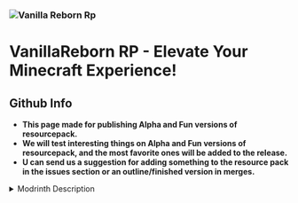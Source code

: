 
### ![Vanilla Reborn Rp](https://cdn.modrinth.com/data/cached_images/e8531a6a09c731fa0d03d674e9208fbf0d86a068.png)

# VanillaReborn RP - Elevate Your Minecraft Experience!

## **Github Info**
- **This page made for publishing Alpha and Fun versions of resourcepack.**
- **We will test interesting things on Alpha and Fun versions of resourcepack, and the most favorite ones will be added to the release.**
- **U can send us a suggestion for adding something to the resource pack in the issues section or an outline/finished version in merges.**

<details>
<summary>Modrinth Description</summary>

# VanillaReborn RP

## **Description:**
Welcome to VanillaReborn RP – the ultimate resource pack designed to elevate your Minecraft experience to new heights! This pack is meticulously crafted to enhance the visual appeal and immersive atmosphere of the game, providing players with stunning visuals and a more captivating gameplay experience.

## **Features:**
- **Enhanced Textures:** Immerse yourself in the world of Minecraft with enhanced textures that add depth and detail to every block and item.
- **Compatibility:** Compatible with a wide range of mods and shaders, allowing you to customize your Minecraft experience even further.
- **Regular Updates:** We're committed to improving EnhancedCraft with regular updates, ensuring compatibility with the latest versions of Minecraft and adding new features based on player feedback.

## **Requirements:** 
- For Minecraft 1.20.4 and below: Optifine or [Sodium](https://modrinth.com/mod/sodium) + Preferebly [CITResewn](https://modrinth.com/mod/cit-resewn)
- For Minecraft 1.20.5 and above: Nothing. :)
- Windows, macOS, or Linux operating system.

Enhance your Minecraft experience with VanillaReborn RP and discover a whole new level of immersion and beauty in the world of blocks and pixels!
</details>
